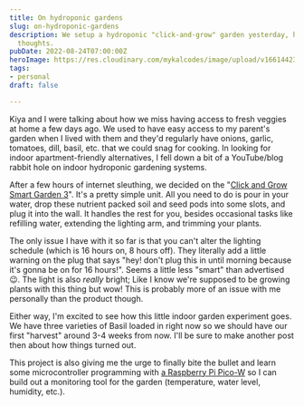 ```yaml
---
title: On hydroponic gardens
slug: on-hydroponic-gardens
description: We setup a hydroponic "click-and-grow" garden yesterday, here's my first
  thoughts.
pubDate: 2022-08-24T07:00:00Z
heroImage: https://res.cloudinary.com/mykalcodes/image/upload/v1661442343/Mykal%20Codes/click-grow.jpg
tags:
- personal
draft: false

---
```

Kiya and I were talking about how we miss having access to fresh veggies at home a few days ago. We used to have easy access to my parent's garden when I lived with them and they'd regularly have onions, garlic, tomatoes, dill, basil, etc. that we could snag for cooking. In looking for indoor apartment-friendly alternatives, I fell down a bit of a YouTube/blog rabbit hole on indoor hydroponic gardening systems. 

After a few hours of internet sleuthing, we decided on the "[Click and Grow Smart Garden 3](https://ca.clickandgrow.com/products/the-smart-garden-3)". It's a pretty simple unit. All you need to do is pour in your water, drop these nutrient packed soil and seed pods into some slots, and plug it into the wall. It handles the rest for you, besides occasional tasks like refilling water, extending the lighting arm, and trimming your plants.   

The only issue I have with it so far is that you can't alter the lighting schedule (which is 16 hours on, 8 hours off). They literally add a little warning on the plug that says "hey! don't plug this in until morning because it's gonna be on for 16 hours!". Seems a little less "smart" than advertised 😉. The light is also _really_ bright; Like I know we're supposed to be growing plants with this thing but wow! This is probably more of an issue with me personally than the product though.  

Either way, I'm excited to see how this little indoor garden experiment goes. We have three varieties of Basil loaded in right now so we should have our first "harvest" around 3-4 weeks from now. I'll be sure to make another post then about how things turned out. 

This project is also giving me the urge to finally bite the bullet and learn some microcontroller programming with [a Raspberry Pi Pico-W](https://www.pishop.ca/product/raspberry-pi-pico-w/) so I can build out a monitoring tool for the garden (temperature, water level, humidity, etc.). 